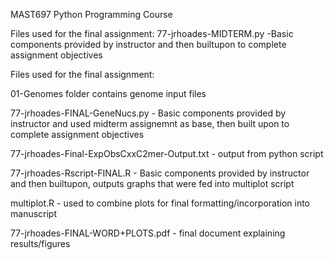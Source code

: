 MAST697
Python Programming Course

Files used for the final assignment:
77-jrhoades-MIDTERM.py -Basic components provided by instructor and then builtupon to complete assignment objectives

Files used for the final assignment:

01-Genomes folder contains genome input files

77-jrhoades-FINAL-GeneNucs.py - Basic components provided by instructor and used midterm assignemnt as base, then built upon to complete assignment objectives

77-jrhoades-Final-ExpObsCxxC2mer-Output.txt - output from python script

77-jrhoades-Rscript-FINAL.R - Basic components provided by instructor and then builtupon, outputs graphs that were fed into multiplot script

multiplot.R - used to combine plots for final formatting/incorporation into manuscript

77-jrhoades-FINAL-WORD+PLOTS.pdf - final document explaining results/figures
